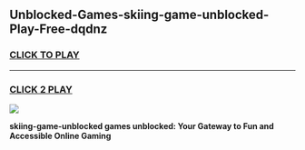 
## Unblocked-Games-skiing-game-unblocked-Play-Free-dqdnz
<h3>
<a href="https://premium76.site?title=skiing-game-unblocked&ref=09A">CLICK TO PLAY</a></h3>
<hr>

<h3>
<a href="https://premium76.site?title=skiing-game-unblocked&ref=09A">CLICK 2 PLAY</a>
  
</h3>

<a href="https://premium76.site?title=skiing-game-unblocked&ref=09A"><img src="https://clearcache.store/games.png"></a>


**skiing-game-unblocked games unblocked: Your Gateway to Fun and Accessible Online Gaming**
